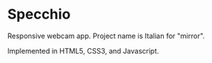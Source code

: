 # Specchio
Responsive webcam app. Project name is Italian for "mirror".

Implemented in HTML5, CSS3, and Javascript.
